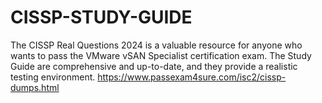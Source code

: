 # CISSP-STUDY-GUIDE
The CISSP Real Questions 2024 is a valuable resource for anyone who wants to pass the VMware vSAN Specialist certification exam. The Study Guide are comprehensive and up-to-date, and they provide a realistic testing environment. https://www.passexam4sure.com/isc2/cissp-dumps.html
